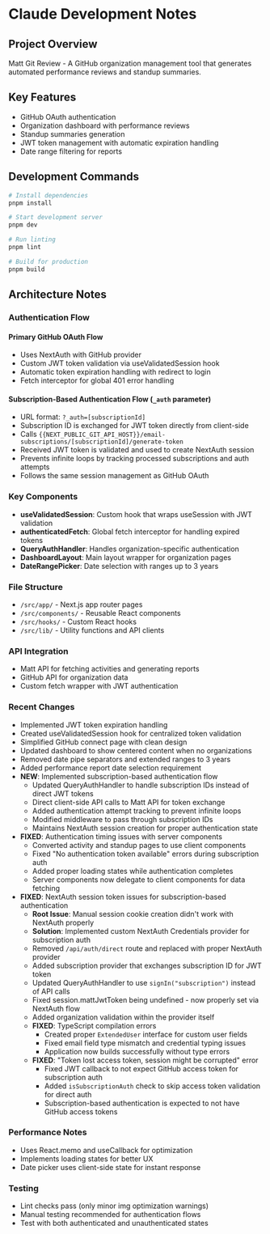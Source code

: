# Claude Development Notes

## Project Overview
Matt Git Review - A GitHub organization management tool that generates automated performance reviews and standup summaries.

## Key Features
- GitHub OAuth authentication
- Organization dashboard with performance reviews
- Standup summaries generation
- JWT token management with automatic expiration handling
- Date range filtering for reports

## Development Commands
```bash
# Install dependencies
pnpm install

# Start development server
pnpm dev

# Run linting
pnpm lint

# Build for production
pnpm build
```

## Architecture Notes

### Authentication Flow

#### Primary GitHub OAuth Flow
- Uses NextAuth with GitHub provider
- Custom JWT token validation via useValidatedSession hook
- Automatic token expiration handling with redirect to login
- Fetch interceptor for global 401 error handling

#### Subscription-Based Authentication Flow (`_auth` parameter)
- URL format: `?_auth=[subscriptionId]`
- Subscription ID is exchanged for JWT token directly from client-side
- Calls `{{NEXT_PUBLIC_GIT_API_HOST}}/email-subscriptions/[subscriptionId]/generate-token`
- Received JWT token is validated and used to create NextAuth session
- Prevents infinite loops by tracking processed subscriptions and auth attempts
- Follows the same session management as GitHub OAuth

### Key Components
- **useValidatedSession**: Custom hook that wraps useSession with JWT validation
- **authenticatedFetch**: Global fetch interceptor for handling expired tokens
- **QueryAuthHandler**: Handles organization-specific authentication
- **DashboardLayout**: Main layout wrapper for organization pages
- **DateRangePicker**: Date selection with ranges up to 3 years

### File Structure
- `/src/app/` - Next.js app router pages
- `/src/components/` - Reusable React components
- `/src/hooks/` - Custom React hooks
- `/src/lib/` - Utility functions and API clients

### API Integration
- Matt API for fetching activities and generating reports
- GitHub API for organization data
- Custom fetch wrapper with JWT authentication

### Recent Changes
- Implemented JWT token expiration handling
- Created useValidatedSession hook for centralized token validation
- Simplified GitHub connect page with clean design
- Updated dashboard to show centered content when no organizations
- Removed date pipe separators and extended ranges to 3 years
- Added performance report date selection requirement
- **NEW**: Implemented subscription-based authentication flow
  - Updated QueryAuthHandler to handle subscription IDs instead of direct JWT tokens
  - Direct client-side API calls to Matt API for token exchange
  - Added authentication attempt tracking to prevent infinite loops
  - Modified middleware to pass through subscription IDs
  - Maintains NextAuth session creation for proper authentication state
- **FIXED**: Authentication timing issues with server components
  - Converted activity and standup pages to use client components
  - Fixed "No authentication token available" errors during subscription auth
  - Added proper loading states while authentication completes
  - Server components now delegate to client components for data fetching
- **FIXED**: NextAuth session token issues for subscription-based authentication
  - **Root Issue**: Manual session cookie creation didn't work with NextAuth properly
  - **Solution**: Implemented custom NextAuth Credentials provider for subscription auth
  - Removed `/api/auth/direct` route and replaced with proper NextAuth provider
  - Added subscription provider that exchanges subscription ID for JWT token
  - Updated QueryAuthHandler to use `signIn("subscription")` instead of API calls
  - Fixed session.mattJwtToken being undefined - now properly set via NextAuth flow
  - Added organization validation within the provider itself
  - **FIXED**: TypeScript compilation errors
    - Created proper `ExtendedUser` interface for custom user fields
    - Fixed email field type mismatch and credential typing issues
    - Application now builds successfully without type errors
  - **FIXED**: "Token lost access token, session might be corrupted" error
    - Fixed JWT callback to not expect GitHub access token for subscription auth
    - Added `isSubscriptionAuth` check to skip access token validation for direct auth
    - Subscription-based authentication is expected to not have GitHub access tokens

### Performance Notes
- Uses React.memo and useCallback for optimization
- Implements loading states for better UX
- Date picker uses client-side state for instant response

### Testing
- Lint checks pass (only minor img optimization warnings)
- Manual testing recommended for authentication flows
- Test with both authenticated and unauthenticated states